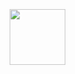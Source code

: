 <div id="header" align="center">
  <img src="https://giphy.com/gifs/Smolverse-smol-smolverse-swol-JqmupuTVZYaQX5s094" width="100"/>
</div>
<!--
**trzero0/trzero0** is a ✨ _special_ ✨ repository because its `README.md` (this file) appears on your GitHub profile.

Here are some ideas to get you started:

- 🔭 I’m currently working on ...
- 🌱 I’m currently learning ...
- 👯 I’m looking to collaborate on ...
- 🤔 I’m looking for help with ...
- 💬 Ask me about ...
- 📫 How to reach me: ...
- 😄 Pronouns: ...
- ⚡ Fun fact: ...
-->
